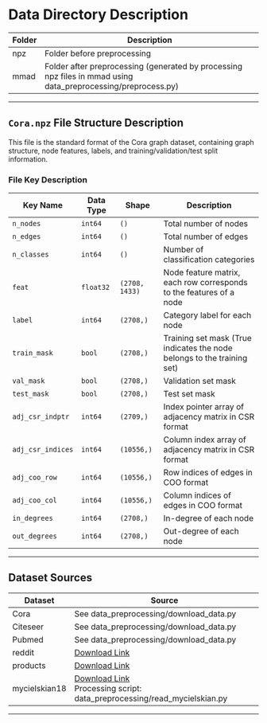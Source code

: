 # Data Directory Description

| Folder | Description |
|--------|-------------|
| npz    | Folder before preprocessing |
| mmad   | Folder after preprocessing (generated by processing npz files in mmad using data_preprocessing/preprocess.py) |

---

## `Cora.npz` File Structure Description

This file is the standard format of the Cora graph dataset, containing graph structure, node features, labels, and training/validation/test split information.

### File Key Description

| Key Name         | Data Type | Shape         | Description |
|------------------|-----------|---------------|-------------|
| `n_nodes`        | `int64`   | `()`          | Total number of nodes |
| `n_edges`        | `int64`   | `()`          | Total number of edges |
| `n_classes`      | `int64`   | `()`          | Number of classification categories |
| `feat`           | `float32` | `(2708, 1433)`| Node feature matrix, each row corresponds to the features of a node |
| `label`          | `int64`   | `(2708,)`     | Category label for each node |
| `train_mask`     | `bool`    | `(2708,)`     | Training set mask (True indicates the node belongs to the training set) |
| `val_mask`       | `bool`    | `(2708,)`     | Validation set mask |
| `test_mask`      | `bool`    | `(2708,)`     | Test set mask |
| `adj_csr_indptr` | `int64`   | `(2709,)`     | Index pointer array of adjacency matrix in CSR format |
| `adj_csr_indices`| `int64`   | `(10556,)`    | Column index array of adjacency matrix in CSR format |
| `adj_coo_row`    | `int64`   | `(10556,)`    | Row indices of edges in COO format |
| `adj_coo_col`    | `int64`   | `(10556,)`    | Column indices of edges in COO format |
| `in_degrees`     | `int64`   | `(2708,)`     | In-degree of each node |
| `out_degrees`    | `int64`   | `(2708,)`     | Out-degree of each node |

---

## Dataset Sources

| Dataset      | Source |
|--------------|--------|
| Cora         | See data_preprocessing/download_data.py |
| Citeseer     | See data_preprocessing/download_data.py |
| Pubmed       | See data_preprocessing/download_data.py |
| reddit       | [Download Link]() |
| products     | [Download Link]() |
| mycielskian18| [Download Link](https://suitesparse-collection-website.herokuapp.com/MM/Mycielski/mycielskian18.tar.gz)<br>Processing script: data_preprocessing/read_mycielskian.py |

---
